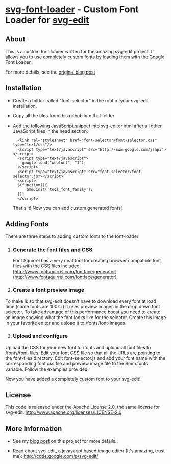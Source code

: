 [svg-font-loader](http://clintberry.com/2010/07/custom-fonts-with-google-webfont-loader/) - Custom Font Loader for [svg-edit](http://code.google.com/p/svg-edit/)
================================

About
-----

This is a custom font loader written for the amazing svg-edit project.
It allows you to use completely custom fonts by loading them with the 
Google Font Loader. 

For more details, see the [original blog post](http://clintberry.com/2010/07/custom-fonts-with-google-webfont-loader/)

Installation
------------
* Create a folder called "font-selector" in the root of your svg-edit installation.
  
* Copy all the files from this github into that folder
   
* Add the following JavaScript snippet into svg-editor.html after all
     other JavaScript files in the head section:
 
     <!-- Font Loader Start -->
        <link rel="stylesheet" href="font-selector/font-selector.css" type="text/css"/>
        <script type="text/javascript" src="http://www.google.com/jsapi"></script>
        <script type="text/javascript">
          google.load("webfont", "1");
        </script>
        <script type="text/javascript" src="font-selector/font-selector.js"></script>
        <script>
        $(function(){
            Smm.init('tool_font_family');
        });
        </script>
    <!-- Font Loader End -->


    That's it! Now you can add custom generated fonts!

Adding Fonts
------------

There are three steps to adding custom fonts to the font-loader

1. ### Generate the font files and CSS
   Font Squirrel has a very neat tool for creating browser compatible
   font files with the CSS files included. [http://www.fontsquirrel.com/fontface/generator](http://www.fontsquirrel.com/fontface/generator)
   
2. ### Create a font preview image
To make is so that svg-edit doesn't have to download every font at load time (some fonts
are 100k+) it uses preview images in the drop down font selector. To take advantage of 
this performance boost you need to create an image showing what the font looks like for 
the selector. Create this image in your favorite editor and upload it to /fonts/font-images
   
3. ### Upload and configure
Upload the CSS for your new font to /fonts and upload all font files to /fonts/font-files.
Edit your font CSS file so that all the URLs are pointing to the font-files directory. 
Edit font-selector.js and add your font name with the corresponding font css file and preview 
image file to the Smm.fonts variable. Follow the examples provided.
   
Now you have added a completely custom font to your svg-edit!
    
License
-------

This code is released under the Apache License 2.0, the same license for svg-edit. 
http://www.apache.org/licenses/LICENSE-2.0
    
       
More Information
----------------

* See my [blog post](http://clintberry.com/2010/07/custom-fonts-with-google-webfont-loader/) on this project for more details.

    
* Read about svg-edit, a javascript based image editor (It's amazing, trust me):
http://code.google.com/p/svg-edit/